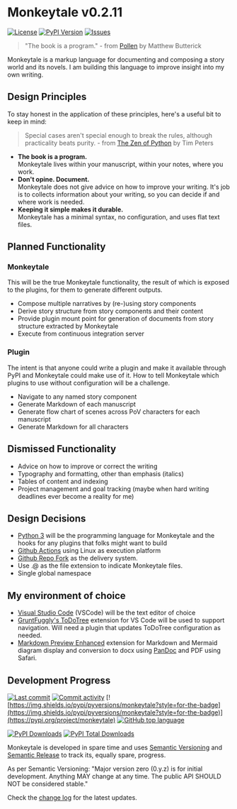 # Monkeytale v0.2.11

[![License](https://img.shields.io/github/license/MLAOPDX/monkeytale.svg?style=for-the-badge)](/LICENSE.md)
[![PyPI Version](https://img.shields.io/pypi/v/monkeytale.svg?style=for-the-badge)](https://pypi.org/project/monkeytale)
[![Issues](https://img.shields.io/github/issues/MLAOPDX/monkeytale.svg?style=for-the-badge)](../../issues)

> "The book is a program." - from [Pollen](https://docs.racket-lang.org/pollen/big-picture.html) by Matthew Butterick

Monkeytale is a markup language for documenting and composing a story world and its novels. I am building this language to improve insight into my own writing.

## Design Principles

To stay honest in the application of these principles, here's a useful bit to keep in mind:

> Special cases aren't special enough to break the rules, although practicality beats purity. - from [The Zen of Python](https://peps.python.org/pep-0020/) by Tim Peters

- **The book is a program.**</br>Monkeytale lives within your manuscript, within your notes, where you work.
- **Don't opine. Document.**</br>Monkeytale does not give advice on how to improve your writing. It's job is to collects information about your writing, so you can decide if and where work is needed.
- **Keeping it simple makes it durable.**</br>Monkeytale has a minimal syntax, no configuration, and uses flat text files.

## Planned Functionality

### Monkeytale
This will be the true Monkeytale functionality, the result of which is exposed to the plugins, for them to generate different outputs.
- Compose multiple narratives by (re-)using story components
- Derive story structure from story components and their content
- Provide plugin mount point for generation of documents from story structure extracted by Monkeytale
- Execute from continuous integration server

### Plugin
The intent is that anyone could write a plugin and make it available through PyPI and Monkeytale could make use of it. How to tell Monkeytale which plugins to use without configuration will be a challenge.

- Navigate to any named story component
- Generate Markdown of each manuscript
- Generate flow chart of scenes across PoV characters for each manuscript
- Generate Markdown for all characters

## Dismissed Functionality
- Advice on how to improve or correct the writing
- Typography and formatting, other than emphasis (italics)
- Tables of content and indexing
- Project management and goal tracking (maybe when hard writing deadlines ever become a reality for me)

## Design Decisions
- [Python 3](https://www.python.org/) will be the programming language for Monkeytale and the hooks for any plugins that folks might want to build
- [Github Actions](https://github.com/features/actions) using Linux as execution platform
- [Github Repo Fork](https://docs.github.com/en/get-started/quickstart/fork-a-repo) as the delivery system.
- Use .@ as the file extension to indicate Monkeytale files.
- Single global namespace

## My environment of choice
- [Visual Studio Code](https://code.visualstudio.com/) (VSCode) will be the text editor of choice
- [GruntFuggly's ToDoTree](https://marketplace.visualstudio.com/items?itemName=Gruntfuggly.todo-tree) extension for VS Code will be used to support navigation. Will need a plugin that updates ToDoTree configuration as needed.
- [Markdown Preview Enhanced](https://marketplace.visualstudio.com/items?itemName=shd101wyy.markdown-preview-enhanced) extension for Markdown and Mermaid diagram display and conversion to docx using [PanDoc](https://pandoc.org/) and PDF using Safari.

## Development Progress

[![Last commit](https://img.shields.io/github/last-commit/MLAOPDX/monkeytale.svg?style=for-the-badge)](../../commits/master)
[![Commit activity](https://img.shields.io/github/commit-activity/m/MLAOPDX/monkeytale.svg?style=for-the-badge)](../../commits/master)
[![https://img.shields.io/pypi/pyversions/monkeytale?style=for-the-badge](https://img.shields.io/pypi/pyversions/monkeytale?style=for-the-badge)](https://pypi.org/project/monkeytale)
[![GitHub top language](https://img.shields.io/github/languages/top/MLAOPDX/monkeytale.svg?style=for-the-badge)](../../)

[![PyPI Downloads](https://img.shields.io/pypi/dm/monkeytale.svg?style=for-the-badge)](https://pypistats.org/packages/licensecheck)
[![PyPI Total Downloads](https://img.shields.io/badge/dynamic/json?style=for-the-badge&label=total%20downloads&query=%24.total_downloads&url=https%3A%2F%2Fapi.pepy.tech%2Fapi%2Fprojects%2Fmonkeytale)](https://pepy.tech/project/monkeytale)

Monkeytale is developed in spare time and uses [Semantic Versioning](https://semver.org/) and [Semantic Release](https://pypi.org/project/python-semantic-release/) to track its, equally spare, progress.

As per Semantic Versioning: "Major version zero (0.y.z) is for initial development. Anything MAY change at any time. The public API SHOULD NOT be considered stable."

Check the [change log](https://github.com/MLAOPDX/monkeytale/blob/main/CHANGELOG.md) for the latest updates.
